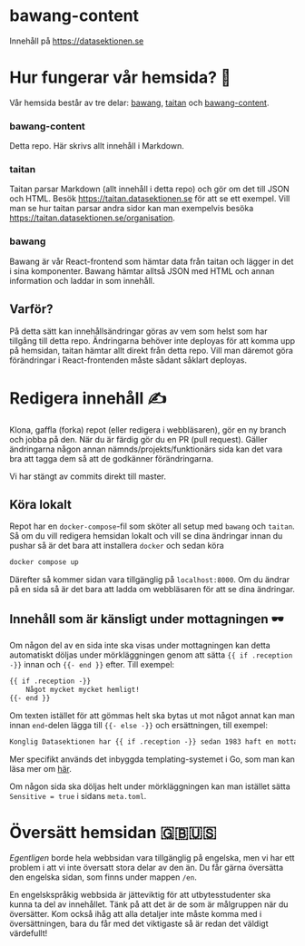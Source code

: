 # bawang-content
Innehåll på https://datasektionen.se

# Hur fungerar vår hemsida? 🤔
Vår hemsida består av tre delar: [bawang](https://github.com/datasektionen/bawang), [taitan](https://github.com/datasektionen/taitan) och [bawang-content](https://github.com/datasektionen/bawang-content).

### bawang-content
Detta repo. Här skrivs allt innehåll i Markdown.

### taitan
Taitan parsar Markdown (allt innehåll i detta repo) och gör om det till JSON och HTML. Besök https://taitan.datasektionen.se för att se ett exempel. Vill man se hur taitan parsar andra sidor kan man exempelvis besöka https://taitan.datasektionen.se/organisation.

### bawang
Bawang är vår React-frontend som hämtar data från taitan och lägger in det i sina komponenter. Bawang hämtar alltså JSON med HTML och annan information och laddar in som innehåll.

## Varför?
På detta sätt kan innehållsändringar göras av vem som helst som har tillgång till detta repo. Ändringarna behöver inte deployas för att komma upp på hemsidan, taitan hämtar allt direkt från detta repo. Vill man däremot göra förändringar i React-frontenden måste sådant såklart deployas.

# Redigera innehåll ✍️
Klona, gaffla (forka) repot (eller redigera i webbläsaren), gör en ny branch och jobba på den. När du är färdig gör du en PR (pull request). Gäller ändringarna någon annan nämnds/projekts/funktionärs sida kan det vara bra att tagga dem så att de godkänner förändringarna.

Vi har stängt av commits direkt till master.

## Köra lokalt 

Repot har en `docker-compose`-fil som sköter all setup med `bawang` och `taitan`. Så om du vill redigera hemsidan lokalt och vill se dina ändringar innan du pushar så är det bara att installera `docker` och sedan köra
```bash
docker compose up
```
Därefter så kommer sidan vara tillgänglig på `localhost:8000`. Om du ändrar på en sida så är det bara att ladda om webbläsaren för att se dina ändringar.

## Innehåll som är känsligt under mottagningen 🕶️

Om någon del av en sida inte ska visas under mottagningen kan detta automatiskt döljas under mörkläggningen genom att sätta `{{ if .reception -}}` innan och `{{- end }}` efter. Till exempel:

```html
{{ if .reception -}}
    Något mycket mycket hemligt!
{{- end }}
```

Om texten istället för att gömmas helt ska bytas ut mot något annat kan man innan `end`-delen lägga till `{{- else -}}` och ersättningen, till exempel:

```html
Konglig Datasektionen har {{ if .reception -}} sedan 1983 haft en mottagning varje år! {{- else -}} aldrig haft någon mottagning. {{- end }}
```

Mer specifikt används det inbyggda templating-systemet i Go, som man kan läsa mer om [här](https://pkg.go.dev/text/template).

Om någon sida ska döljas helt under mörkläggningen kan man istället sätta `Sensitive = true` i sidans `meta.toml`.

# Översätt hemsidan 🇬🇧🇺🇸
*Egentligen* borde hela webbsidan vara tillgänglig på engelska,
men vi har ett problem i att vi inte översatt stora delar av den än.
Du får gärna översätta den engelska sidan, som finns under mappen `/en`.

En engelskspråkig webbsida är jätteviktig för att utbytesstudenter ska kunna ta del av innehållet. 
Tänk på att det är de som är målgruppen när du översätter. Kom också ihåg att alla detaljer inte 
måste komma med i översättningen, bara du får med det viktigaste så är redan det väldigt värdefullt!
